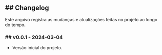 ## ## Changelog

Este arquivo registra as mudanças e atualizações feitas no projeto ao longo do tempo. 

### ## v0.0.1 - 2024-03-04

* Versão inicial do projeto.
